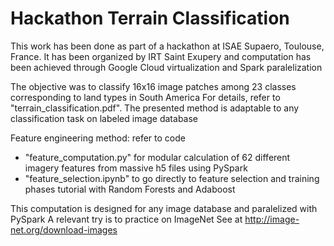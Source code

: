# Hackathon Terrain Classification

This work has been done as part of a hackathon at ISAE Supaero, Toulouse, France.
It has been organized by IRT Saint Exupery and computation has been achieved through Google Cloud virtualization and Spark paralelization

The objective was to classify 16x16 image patches among 23 classes corresponding to land types in South America
For details, refer to "terrain_classification.pdf". The presented method is adaptable to any classification task on labeled image database

Feature engineering method: refer to code
- "feature_computation.py" for modular calculation of 62 different imagery features from massive h5 files using PySpark
- "feature_selection.ipynb" to go directly to feature selection and training phases tutorial with Random Forests and Adaboost

This computation is designed for any image database and paralelized with PySpark
A relevant try is to practice on ImageNet
See at http://image-net.org/download-images

